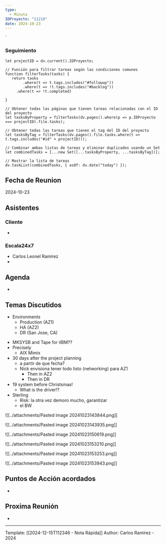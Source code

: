 ```yaml
---
type:
  - Minuta
IDProyecto: "11210"
date: 2024-10-23
---
```

`

### Seguimiento

```dataviewjs
let projectID = dv.current().IDProyecto;

// Función para filtrar tareas según las condiciones comunes
function filterTasks(tasks) {
   return tasks
        .where(t => t.tags.includes("#followup"))
        .where(t => !t.tags.includes("#backlog"))
     .where(t => !t.completed)
        
}

// Obtener todas las páginas que tienen tareas relacionadas con el ID del proyecto
let tasksByProperty = filterTasks(dv.pages().where(p => p.IDProyecto === projectID).file.tasks);

// Obtener todas las tareas que tienen el tag del ID del proyecto
let tasksByTag = filterTasks(dv.pages().file.tasks.where(t => t.tags.includes("#id" + projectID)));

// Combinar ambas listas de tareas y eliminar duplicados usando un Set
let combinedTasks = [...new Set([...tasksByProperty, ...tasksByTag])];

// Mostrar la lista de tareas
dv.taskList(combinedTasks, { asOf: dv.date("today") });
 ```
## Fecha de Reunion
2024-10-23

## Asistentes

### Cliente
* 
### Escala24x7
- Carlos Leonel Ramírez
-  

## Agenda
* 
## Temas Discutidos
- Environments
	*  Production (AZ1)
	* HA (AZ2)
	* DR (San Jose, CA)
* MKSYSB and Tape for iIBM??
* Precisely
	* AIX Mimix
* 30 days after the project planning
	* a partir de que fecha?
	* Nick envisiona tener todo listo (networking) para AZ1
		* Then in AZ2
		* Then in DR
* 19 system before Christsmas!
	* What is the driver!?
* Sterling
	* Risk: la otra vez demoro mucho, garantizar
	* el BW


![[../attachments/Pasted image 20241023143844.png]]

![[../attachments/Pasted image 20241023143935.png]]

![[../attachments/Pasted image 20241023150619.png]]


![[../attachments/Pasted image 20241023153210.png]]

![[../attachments/Pasted image 20241023153253.png]]

![[../attachments/Pasted image 20241023153943.png]]


## Puntos de Acción acordados
- 

## Proxima Reunión
*   

---
Template: [[2024-12-15T112346 - Nota Rápida]]
Author: Carlos Ramírez - 2024
